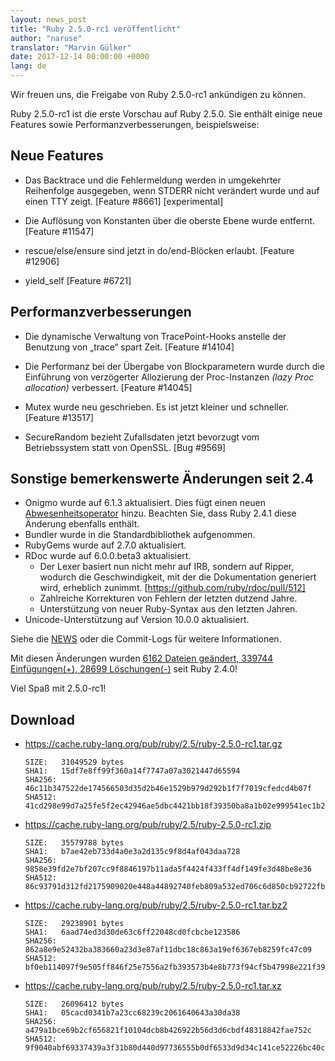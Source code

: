 ```yaml
---
layout: news_post
title: "Ruby 2.5.0-rc1 veröffentlicht"
author: "naruse"
translator: "Marvin Gülker"
date: 2017-12-14 00:00:00 +0000
lang: de
---
```


Wir freuen uns, die Freigabe von Ruby 2.5.0-rc1 ankündigen zu können.

Ruby 2.5.0-rc1 ist die erste Vorschau auf Ruby 2.5.0. Sie enthält
einige neue Features sowie Performanzverbesserungen, beispielsweise:

## Neue Features

* Das Backtrace und die Fehlermeldung werden in umgekehrter
  Reihenfolge ausgegeben, wenn STDERR nicht verändert wurde und auf
  einen TTY zeigt. [Feature #8661] [experimental]

* Die Auflösung von Konstanten über die oberste Ebene wurde entfernt.
  [Feature #11547]

* rescue/else/ensure sind jetzt in do/end-Blöcken erlaubt. [Feature #12906]

* yield\_self [Feature #6721]

## Performanzverbesserungen

* Die dynamische Verwaltung von TracePoint-Hooks anstelle der Benutzung
  von „trace“ spart Zeit. [Feature #14104]

* Die Performanz bei der Übergabe von Blockparametern wurde durch die
  Einführung von verzögerter Allozierung der Proc-Instanzen
  _(lazy Proc allocation)_ verbessert. [Feature #14045]

* Mutex wurde neu geschrieben. Es ist jetzt kleiner und schneller.
  [Feature #13517]

* SecureRandom bezieht Zufallsdaten jetzt bevorzugt vom Betriebssystem statt
  von OpenSSL. [Bug #9569]

## Sonstige bemerkenswerte Änderungen seit 2.4

* Onigmo wurde auf 6.1.3 aktualisiert. Dies fügt einen neuen
  [Abwesenheitsoperator](https://github.com/k-takata/Onigmo/issues/87)
  hinzu. Beachten Sie, dass Ruby 2.4.1 diese Änderung ebenfalls
  enthält.
* Bundler wurde in die Standardbibliothek aufgenommen.
* RubyGems wurde auf 2.7.0 aktualisiert.
* RDoc wurde auf 6.0.0.beta3 aktualisiert.
  * Der Lexer basiert nun nicht mehr auf IRB, sondern auf Ripper,
    wodurch die Geschwindigkeit, mit der die Dokumentation generiert wird,
    erheblich zunimmt.
    [https://github.com/ruby/rdoc/pull/512]
  * Zahlreiche Korrekturen von Fehlern der letzten dutzend Jahre.
  * Unterstützung von neuer Ruby-Syntax aus den letzten Jahren.
* Unicode-Unterstützung auf Version 10.0.0 aktualisiert.

Siehe die
[NEWS](https://github.com/ruby/ruby/blob/v2_5_0_rc1/NEWS) oder
die Commit-Logs für weitere Informationen.

Mit diesen Änderungen wurden
[6162 Dateien geändert, 339744 Einfügungen(+), 28699 Löschungen(-)](https://github.com/ruby/ruby/compare/v2_4_0...v2_5_0_rc1)
seit Ruby 2.4.0!

Viel Spaß mit 2.5.0-rc1!

## Download

* <https://cache.ruby-lang.org/pub/ruby/2.5/ruby-2.5.0-rc1.tar.gz>

      SIZE:   31049529 bytes
      SHA1:   15df7e8ff99f360a14f7747a07a3021447d65594
      SHA256: 46c11b347522de174566503d35d2b46e1529b979d292b1f7f7019cfedcd4b07f
      SHA512: 41cd298e99d7a25fe5f2ec42946ae5dbc4421bb18f39350ba8a1b02e999541ec1b21b5f6ce0489b3a159f47e37d409178ba7c21c00e177b0fdb410ca6e9d6142

* <https://cache.ruby-lang.org/pub/ruby/2.5/ruby-2.5.0-rc1.zip>

      SIZE:   35579788 bytes
      SHA1:   b7ae42eb733d4a0e3a2d135c9f8d4af043daa728
      SHA256: 9858e39fd2e7bf207cc9f8846197b11ada5f4424f433ff4df149fe3d48be8e36
      SHA512: 86c93791d312fd2175909020e448a44892740feb809a532ed706c6d850cb92722fb7ca02ecbdf7a1fbeb5b4f42f1338ce9a15b7c0a41055937bd1fdfb4be6f11

* <https://cache.ruby-lang.org/pub/ruby/2.5/ruby-2.5.0-rc1.tar.bz2>

      SIZE:   29238901 bytes
      SHA1:   6aad74ed3d30de63c6ff22048cd0fcbcbe123586
      SHA256: 862a8e9e52432ba383660a23d3e87af11dbc18c863a19ef6367eb8259fc47c09
      SHA512: bf0eb114097f9e505ff846f25e7556a2fb393573b4e8b773f94cf5b47998e221f3962a291db15a3cdbdf4ced5a523812937f80d95f4ee3f7b13c4e37f178d7a7

* <https://cache.ruby-lang.org/pub/ruby/2.5/ruby-2.5.0-rc1.tar.xz>

      SIZE:   26096412 bytes
      SHA1:   05cacd0341b7a23cc68239c2061640643a30da38
      SHA256: a479a1bce69b2cf656821f10104dcb8b426922b56d3d6cbdf48318842fae752c
      SHA512: 9f9040abf69337439a3f31b80d440d97736555b0df6533d9d34c141ce52226bc40c3f4f7e596e74b080c879e933649c17a073c893be1a304d9a883bab02e9494
